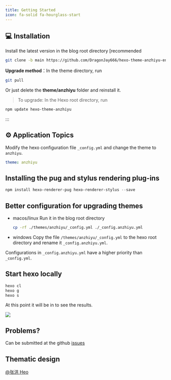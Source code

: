 ```yaml
---
title: Getting Started
icon: fa-solid fa-hourglass-start
---
```


## 💻 Installation

Install the latest version in the blog root directory [recommended

```bash
git clone -b main https://github.com/DragonJay666/hexo-theme-anzhiyu-en.git themes/anzhiyu
```

**Upgrade method**：In the theme directory, run

```bash
git pull
```

Or just delete the **theme/anzhiyu** folder and reinstall it.

> To upgrade: In the Hexo root directory, run

```bash
npm update hexo-theme-anzhiyu
```

:::

## ⚙ Application Topics

Modify the hexo configuration file `_config.yml` and change the theme to `anzhiyu`.

```yml
theme: anzhiyu
```

## Installing the pug and stylus rendering plug-ins

```powershell
npm install hexo-renderer-pug hexo-renderer-stylus --save
```

## Better configuration for upgrading themes

- macos/linux
  Run it in the blog root directory

  ```bash
  cp -rf ./themes/anzhiyu/_config.yml ./_config.anzhiyu.yml
  ```

- windows
  Copy the file `/themes/anzhiyu/_config.yml` to the hexo root directory and rename it `_config.anzhiyu.yml`.

Configurations in `_config.anzhiyu.yml` have a higher priority than `_config.yml`.

## Start hexo locally

```bash
hexo cl
hexo g
hexo s
```

At this point it will be in to see the results.

![](https://i.postimg.cc/s2km1ZC1/localhost-5000.png)

## Problems?

Can be submitted at the github [issues](https://github.com/DragonJay666/hexo-theme-anzhiyu-en/issues)

## Thematic design

[@张洪 Heo](https://github.com/zhheo)